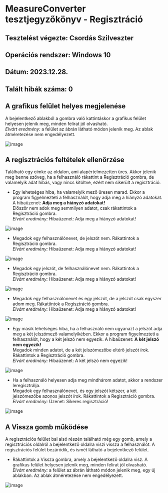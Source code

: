 # MeasureConverter tesztjegyzőkönyv - Regisztráció
## Tesztelést végezte: Csordás Szilveszter
## Operációs rendszer: Windows 10
## Dátum: 2023.12.28.
## Talált hibák száma: 0

## A grafikus felület helyes megjelenése
A bejelentkező ablakból a gombra való kattintáskor a grafikus felület helyesen jelenik meg, minden felirat jól olvasható.  
*Elvárt eredmény:* a felület az ábrán látható módon jelenik meg. Az ablak átméretezése nem engedélyezett.  

![image](https://github.com/SziliCs/MeasureConverter/assets/150517090/f59512f4-1b82-4cf8-be94-108fb7842b98)

## A regisztrációs feltételek ellenőrzése
Található egy címke az oldalon, ami alapértelmezetten üres. Akkor jelenik meg benne szöveg, ha a felhasználó rákattint a Regisztráció gombra, de valamelyik adat hibás, vagy nincs kitöltve, ezért nem sikerült a regisztráció.  
- Egy lehetséges hiba, ha valamelyik mező üresen marad. Ekkor a program figyelmezteti a felhasználót, hogy adja meg a hiányzó adatokat.  
A hibaüzenet: **Adja meg a hiányzó adatokat!**  
Először nem adok meg semmilyen adatot, csak rákattintok a Regisztráció gombra.  
*Elvárt eredmény:* Hibaüzenet: Adja meg a hiányzó adatokat!

![image](https://github.com/SziliCs/MeasureConverter/assets/150517090/8b3ad27e-3454-4ba3-82fa-a51b280e92d4)

- Megadok egy felhasználónevet, de jelszót nem. Rákattintok a Regisztráció gombra.  
*Elvárt eredmény:* Hibaüzenet: Adja meg a hiányzó adatokat!

![image](https://github.com/SziliCs/MeasureConverter/assets/150517090/feea8efc-fc39-4b21-9d6a-0e62256494ca)

- Megadok egy jelszót, de felhasználónevet nem. Rákattintok a Regisztráció gombra.  
*Elvárt eredmény:* Hibaüzenet: Adja meg a hiányzó adatokat!

![image](https://github.com/SziliCs/MeasureConverter/assets/150517090/dd313eaf-e869-4828-8aab-0662ff400dd7)

- Megadok egy felhasználónevet és egy jelszót, de a jelszót csak egyszer adom meg. Rákattintok a Regisztráció gombra.  
*Elvárt eredmény:* Hibaüzenet: Adja meg a hiányzó adatokat!

![image](https://github.com/SziliCs/MeasureConverter/assets/150517090/6235e6d9-c997-4e9b-8411-5f2e1b998306)

- Egy másik lehetséges hiba, ha a felhasználó nem ugyanazt a jelszót adja meg a két jelszómező valamelyikében. Ekkor a program figyelmezteti a felhasználót, hogy a két jelszó nem egyezik.
A hibaüzenet: **A két jelszó nem egyezik!**  
Megadok minden adatot, de a két jelszómezőbe eltérő jelszót írok. Rákattintok a Regisztráció gombra.  
*Elvárt eredmény:* Hibaüzenet: A két jelszó nem egyezik!

![image](https://github.com/SziliCs/MeasureConverter/assets/150517090/2279633c-95c8-40cc-8f04-8110c2bf3b91)

- Ha a felhasználó helyesen adja meg mindhárom adatot, akkor a rendszer leregisztrálja.  
Megadok egy felhasználónevet, és egy jelszót kétszer, a két jelszómezőbe azonos jelszót írok. Rákattintok a Regisztráció gombra.  
*Elvárt eredmény:* Üzenet: Sikeres regisztráció!

![image](https://github.com/SziliCs/MeasureConverter/assets/150517090/27d5a0bc-e791-4d9d-9d73-d5f246963e7f)

## A Vissza gomb működése
A regisztrációs felület bal alsó részén található még egy gomb, amely a regisztrációs oldalról a bejelentkező oldalra viszi vissza a felhasználót. A regisztrációs felület bezáródik, és ismét látható a bejelentkező felület.  
- Rákattintok a Vissza gombra, amely a bejelentkező oldalra visz. A grafikus felület helyesen jelenik meg, minden felirat jól olvasható.  
*Elvárt eredmény:* a felület az ábrán látható módon jelenik meg, egy új ablakban. Az ablak átméretezése nem engedélyezett.  

![image](https://github.com/SziliCs/MeasureConverter/assets/150517090/18fe953a-8146-4629-8347-9cb71f1cd767)

